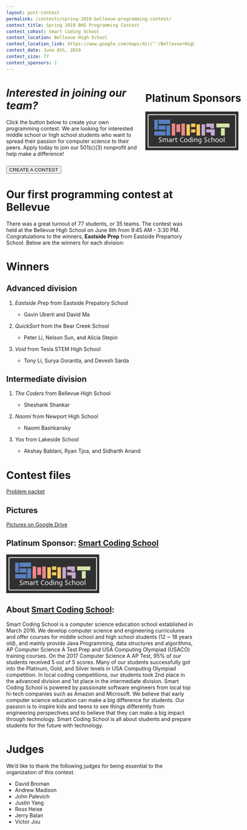 ```yaml
---
layout: post-contest
permalink: /contests/spring-2019-bellevue-programming-contest/
contest_title: Spring 2019 BHS Programming Contest
contest_cohost: Smart Coding School
contest_location: Bellevue High School
contest_location_link: https://www.google.com/maps/dir/''/Bellevue+High+School,+Wolverine+Way,+Bellevue,+WA/@47.5989222,-122.2762017,11.75z/data=!4m8!4m7!1m0!1m5!1m1!1s0x54906c790b432703:0x52db0f382a3f5d60!2m2!1d-122.198703!2d47.6041425
contest_date: June 8th, 2019
contest_size: 77
contest_sponsors: 1
---
```


<div style="float: right; margin-right: -140px; margin-left: 10px; text-align: center;">
  <h1 style="text-align: left;"><b>Platinum Sponsors</b></h1>
  <a href="http://www.smartcodingschool.com/"><img src="/assets/images/sponsor_smartcodingschool.png" alt="Smart Coding School" style="width: 250px; margin-right: 20px;"></a>
</div>

# _Interested in joining our team?_

Click the button below to create your own programming contest. We are looking for interested middle school or high school students who want to spread their passion for computer science to their peers. Apply today to join our 501(c)(3) nonprofit and help make a difference!

<a href = "/contests/create"><button class = "contests-header-section-button" style="margin-top:10px">CREATE A CONTEST</button></a>

# Our first programming contest at Bellevue

There was a great turnout of 77 students, or 35 teams. The contest was held at the Bellevue High School on June 8th from 9:45 AM – 3:30 PM. Congratulations to the winners, **Eastside Prep** from Eastside Prepartory School. Below are the winners for each division:

# Winners

## Advanced division

1. _Eastside Prep_  from Eastside Prepatory School

    - Gavin Uberti and David Ma
2. _QuickSort_  from the Bear Creek School

    - Peter Li, Nelson Sun, and Alicia Stepin
3. _Void_  from Tesla STEM High School

    - Tony Li, Surya Gorantla, and Devesh Sarda

## Intermediate division

1. _The Coders_  from Bellevue High School

    - Sheshank Shankar
2. _Naomi_  from Newport High School

    - Naomi Bashkansky
3. _Yos_  from Lakeside School

    - Akshay Bablani, Ryan Tjoa, and Sidharth Anand

# Contest files

[Problem packet](/assets/docs/spring_2019_bhs/problem_set.pdf) 


## Pictures

[Pictures on Google Drive](https://drive.google.com/drive/folders/170IMhhWLjVNX2vsX_qRerTCA7iFF56Wd?usp=sharing)

## **Platinum Sponsor:** <a href="http://www.smartcodingschool.com/">Smart Coding School</a>

<a href="http://www.smartcodingschool.com/"><img src="/assets/images/sponsor_smartcodingschool.png" alt="Smart Coding School" style="width: 250px; margin-right: 20px;"></a>

## About <u>Smart Coding School</u>:
Smart Coding School is a computer science education school established in March 2016. We develop computer science and engineering curriculums and offer courses for middle school and high school students (12 ~ 18 years old), and mainly provide Java Programming, data structures and algorithms, AP Computer Science A Test Prep and USA Computing Olympiad (USACO) training courses. On the 2017 Computer Science A AP Test, 95% of our students received 5 out of 5 scores. Many of our students successfully got into the Platinum, Gold, and Silver levels in USA Computing Olympiad competition. In local coding competitions, our students took 2nd place in the advanced division and 1st place in the intermediate division.
Smart Coding School is powered by passionate software engineers from local top hi-tech companies such as Amazon and Microsoft. We believe that early computer science education can make a big difference for students. Our passion is to inspire kids and teens to see things differently from engineering perspectives and to believe that they can make a big impact through technology. Smart Coding School is all about students and prepare students for the future with technology.

# Judges

We’d like to thank the following judges for being essential to the organization of this contest.

- David Broman
- Andrew Madison
- John Palevich
- Justin Yang
- Ross Heise
- Jerry Balan
- Victor Jou